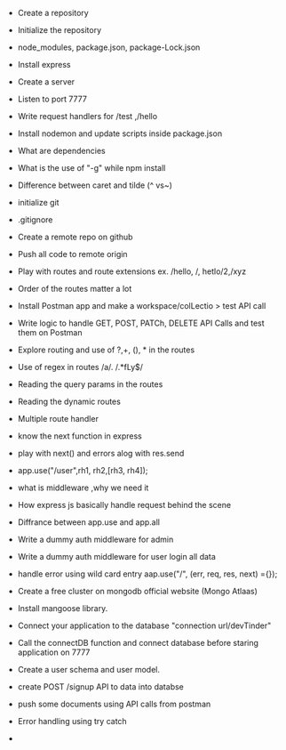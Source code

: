 - Create a repository
- Initialize the repository
- node_modules, package.json, package-Lock.json
- Install express
- Create a server
- Listen to port 7777
- Write request handlers for /test ,/hello
- Install nodemon and update scripts inside package.json
- What are dependencies
- What is the use of "-g" while npm install
- Difference between caret and tilde (^ vs~)

- initialize git
- .gitignore
- Create a remote repo on github
- Push all code to remote origin
- Play with routes and route extensions ex. /hello, /, hetlo/2,/xyz
- Order of the routes matter a lot
- Install Postman app and make a workspace/colLectio > test API call
- Write logic to handle GET, POST, PATCh, DELETE API Calls and test them on Postman
- Explore routing and use of ?,+, (), * in the routes
- Use of regex in routes /a/. /.*fLy$/ 
- Reading the query params in the routes 
- Reading the dynamic routes

- Multiple route handler
- know the next function in express
- play with next() and errors alog with res.send
- app.use("/user",rh1, rh2,[rh3, rh4]);
- what is middleware ,why we need it
- How express js basically handle request behind the scene
- Diffrance between app.use and app.all
- Write a dummy auth middleware for admin
- Write a dummy auth middleware for user login all data
- handle error using wild card entry aap.use("/", (err, req, res, next) ={});

- Create a free cluster on mongodb official website (Mongo Atlaas)
- Install mangoose library.
- Connect your application to the database "connection url/devTinder"
- Call the connectDB function and connect database before staring application on 7777
- Create a user schema and user model.
-  create POST /signup API to data into databse
- push some documents using API calls from postman
- Error handling using try catch

- 